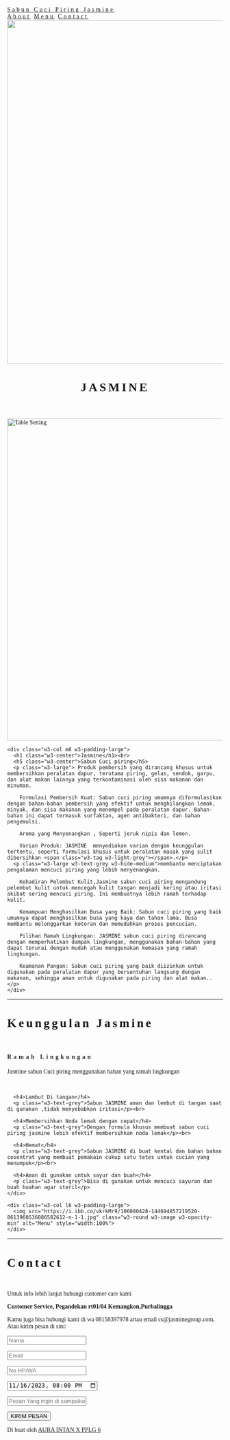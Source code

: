 <!DOCTYPE html>
<html>
<head>
<title>website latihan</title>
<meta charset="UTF-8">
<meta name="viewport" content="width=device-width, initial-scale=1">
<link rel="stylesheet" href="https://www.w3schools.com/w3css/4/w3.css">
<style>
body {font-family: "Times New Roman", Georgia, Serif;}
h1, h2, h3, h4, h5, h6 {
  font-family: "Playfair Display";
  letter-spacing: 5px;
}
</style>
</head>
<body>

<!-- Navbar (sit on top) -->
<div class="w3-top">
  <div class="w3-bar w3-white w3-padding w3-card" style="letter-spacing:4px;">
    <a href="#home" class="w3-bar-item w3-button">Sabun Cuci Piring Jasmine</a>
    <!-- Right-sided navbar links. Hide them on small screens -->
    <div class="w3-right w3-hide-small">
      <a href="#about" class="w3-bar-item w3-button">About</a>
      <a href="#menu" class="w3-bar-item w3-button">Menu</a>
      <a href="#contact" class="w3-bar-item w3-button">Contact</a>
    </div>
  </div>
</div>

<!-- Header -->
<header class="w3-display-container w3-content w3-wide" style="max-width:1600px;min-width:500px" id="home">
  <img class="w3-image" src="cuci1.jpg" alt="Jasmine" width="1600" height="800">
  <div class="w3-display-bottomleft w3-padding-large w3-opacity">
    <h1 class="w3-xxlarge">JASMINE</h1>
  </div>
</header>

<!-- Page content -->
<div class="w3-content" style="max-width:1100px">

  <!-- About Section -->
  <div class="w3-row w3-padding-64" id="about">
    <div class="w3-col m6 w3-padding-large w3-hide-small">
     <img src="https://lh3.googleusercontent.com/p/AF1QipMxM8AE8pDfw4MPLyuoXa_pvR6_eYEQhZ4T6lHV=w768-h768-n-o-v1" class="w3-round w3-image w3-opacity-min" alt="Table Setting" width="600" height="750">
    </div>

    <div class="w3-col m6 w3-padding-large">
      <h1 class="w3-center">Jasmine</h1><br>
      <h5 class="w3-center">Sabun Cuci piring</h5>
      <p class="w3-large"> Produk pembersih yang dirancang khusus untuk membersihkan peralatan dapur, terutama piring, gelas, sendok, garpu, dan alat makan lainnya yang terkontaminasi oleh sisa makanan dan minuman.

        Formulasi Pembersih Kuat: Sabun cuci piring umumnya diformulasikan dengan bahan-bahan pembersih yang efektif untuk menghilangkan lemak, minyak, dan sisa makanan yang menempel pada peralatan dapur. Bahan-bahan ini dapat termasuk surfaktan, agen antibakteri, dan bahan pengemulsi.
        
        Aroma yang Menyenangkan , Seperti jeruk nipis dan lemon. 
        
        Varian Produk: JASMINE  menyediakan varian dengan keunggulan tertentu, seperti formulasi khusus untuk peralatan masak yang sulit dibersihkan <span class="w3-tag w3-light-grey"></span>.</p>
      <p class="w3-large w3-text-grey w3-hide-medium">membantu menciptakan pengalaman mencuci piring yang lebih menyenangkan.
        
        Kehadiran Pelembut Kulit,Jasmine sabun cuci piring mengandung pelembut kulit untuk mencegah kulit tangan menjadi kering atau iritasi akibat sering mencuci piring. Ini membuatnya lebih ramah terhadap kulit.
        
        Kemampuan Menghasilkan Busa yang Baik: Sabun cuci piring yang baik umumnya dapat menghasilkan busa yang kaya dan tahan lama. Busa membantu melonggarkan kotoran dan memudahkan proses pencucian.
        
        Pilihan Ramah Lingkungan: JASMINE sabun cuci piring dirancang dengan memperhatikan dampak lingkungan, menggunakan bahan-bahan yang dapat terurai dengan mudah atau menggunakan kemasan yang ramah lingkungan.
        
        Keamanan Pangan: Sabun cuci piring yang baik diizinkan untuk digunakan pada peralatan dapur yang bersentuhan langsung dengan makanan, sehingga aman untuk digunakan pada piring dan alat makan..</p>
    </div>
  </div>
  
  <hr>
  
  <!-- Menu Section -->
  <div class="w3-row w3-padding-64" id="menu">
    <div class="w3-col l6 w3-padding-large">
      <h1 class="w3-center">Keunggulan Jasmine</h1><br>
      <h4>Ramah Lingkungan</h4>
      <p class="w3-text-grey">Jasmine sabun Cuci piring menggunakan bahan yang ramah lingkungan </p><br>
    
      <h4>Lembut Di tangan</h4>
      <p class="w3-text-grey">Sabun JASMINE aman dan lembut di tangan saat di gunakan ,tidak menyebabkan iritasi</p><br>
    
      <h4>Membersihkan Noda lemak dengan cepat</h4>
      <p class="w3-text-grey">Dengan formula khusus membuat sabun cuci piring jasmine lebih efektif membersihkan noda lemak</p><br>
    
      <h4>Hemat</h4>
      <p class="w3-text-grey">Sabun JASMINE di buat kental dan bahan bahan cosentrat yang membuat pemakain cukup satu tetes untuk cucian yang menumpuk</p><br>
    
      <h4>Aman di gunakan untuk sayur dan buah</h4>
      <p class="w3-text-grey">Bisa di gunakan untuk mencuci sayuran dan buah buahan agar steril</p>    
    </div>
    
    <div class="w3-col l6 w3-padding-large">
      <img src="https://i.ibb.co/vkrkMr9/106080428-144694857219520-8613960536086582612-n-1-1.jpg" class="w3-round w3-image w3-opacity-min" alt="Menu" style="width:100%">
    </div>
  </div>

  <hr>

  <!-- Contact Section -->
  <div class="w3-container w3-padding-64" id="contact">
    <h1>Contact</h1><br>
    <p>Untuk info lebih lanjut hubungi customer care kami</p>
    <p class="w3-text-blue-grey w3-large"><b>Customer Service, Pegandekan rt01/04 Kemangkon,Purbalingga</b></p>
    <p>Kamu juga bisa hubungi kami di wa  08158397978 artau email  cs@jasminegroup.com, Atau kirim pesan di sini:</p>
    <form action="/action_page.php" target="_blank">
      <p><input class="w3-input w3-padding-16" type="text" placeholder="Nama" required name="Name"></p>
      <p><input class="w3-input w3-padding-16" type="text" placeholder="Email" required name="Email"></p>
      <p><input class="w3-input w3-padding-16" type="text" placeholder="No HP/WA" required name="No HP/WA"></p>
      <p><input class="w3-input w3-padding-16" type="datetime-local" placeholder="tanggal" required name="date" value="2023-11-16T20:00"></p>
      <p><input class="w3-input w3-padding-16" type="text" placeholder="Pesan Yang ingin di sampaikan" required name="pesan"></p>
      <p><button class="w3-button w3-light-grey w3-section" type="submit">KIRIM PESAN</button></p>
    </form>
  </div>
  
<!-- End page content -->
</div>

<!-- Footer -->
<footer class="w3-center w3-light-grey w3-padding-32">
  <p>Di buat oleh <a href="https://aisya.id" title="W3.CSS" target="_blank" class="w3-hover-text-green">AURA INTAN X PPLG 6</a></p>
</footer>

</body>
</html>
